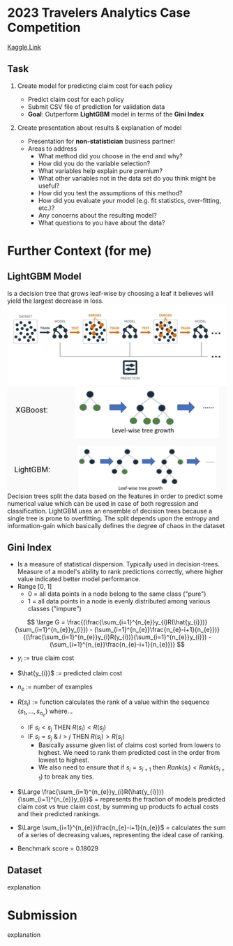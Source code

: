 # 2023 Travelers Analytics Case Competition
[Kaggle Link](https://www.kaggle.com/competitions/2023-travelers-university-competition/overview)

## Task

1. Create model for predicting claim cost for each policy
    - Predict claim cost for each policy
    - Submit CSV file of prediction for validation data
    - **Goal**: Outperform **LightGBM** model in terms of the **Gini Index**


2. Create presentation about results & explanation of model
    - Presentation for **non-statistician** business partner!
    - Areas to address
        - What method did you choose in the end and why?
        - How did you do the variable selection?
        - What variables help explain pure premium?
        - What other variables not in the data set do you think might be useful?
        - How did you test the assumptions of this method?
        - How did you evaluate your model (e.g. fit statistics, over-fitting, etc.)?
        - Any concerns about the resulting model?
        - What questions to you have about the data?

# Further Context (for me)
## LightGBM Model
Is a decision tree that grows leaf-wise by choosing a leaf it believes will yield the largest decrease in loss.
[![LightDMG Diagram](/images/LightGBM%20Diagram.jpeg)](https://ilkerkatkat.blogspot.com/2020/05/python-light-gbm.html)
[![LightDMG vs XGBoost](/images/LightGBM%20vs%20XGBoost.jpeg)](https://ilkerkatkat.blogspot.com/2020/05/python-light-gbm.html)
Decision trees split the data based on the features in order to predict some numerical value which can be used in case of both regression and classification. LightGBM uses an ensemble of decision trees because a single tree is prone to overfitting. The split depends upon the entropy and information-gain which basically defines the degree of chaos in the dataset

## Gini Index
- Is a measure of statistical dispersion. Typically used in decision-trees. Measure of a model's ability to rank predictions correctly, where higher value indicated better model performance.
- Range [0, 1]
    - 0 = all data points in a node belong to the same class ("pure")
    - 1 = all data points in a node is evenly distributed among various classes ("impure")

$$
\large
G = \frac{(\frac{\sum_{i=1}^{n_{e}}y_{i}R(\hat{y_{i}})}{\sum_{i=1}^{n_{e}}y_{i}}) - (\sum_{i=1}^{n_{e}}\frac{n_{e}-i+1}{n_{e}})}{(\frac{\sum_{i=1}^{n_{e}}y_{i}R(y_{i})}{\sum_{i=1}^{n_{e}}y_{i}}) - (\sum_{i=1}^{n_{e}}\frac{n_{e}-i+1}{n_{e}})}
$$

- $y_{i}$ := true claim cost
- $\hat{y_{i}}$ := predicted claim cost
- $n_{e}$ := number of examples
- $R(s_{i})$ := function calculates the rank of a value within the sequence $\{ {s_{1}, ... , s_{n_{e}}} \}$ where... 
    - IF $s_{i} < s_{j}$ THEN $R(s_{i}) < R(s_{j})$
    - IF $s_{i} = s_{j}$ & $i > j$ THEN $R(s_{i}) > R(s_{j})$
        - Basically assume given list of claims cost sorted from lowers to highest. We need to rank them predicted cost in the order from lowest to highest.
        - We also need to ensure that if $s_{i} = s_{i+1}$ then $Rank(s_{i}) < Rank(s_{i+1})$ to break any ties.
    
- $\Large \frac{\sum_{i=1}^{n_{e}}y_{i}R(\hat{y_{i}})}{\sum_{i=1}^{n_{e}}y_{i}}$ = represents the fraction of models predicted claim cost vs true claim cost, by summing up products fo actual costs and their predicted rankings.
- $\Large \sum_{i=1}^{n_{e}}\frac{n_{e}-i+1}{n_{e}}$ = calculates the sum of a series of decreasing values, representing the ideal case of ranking.
- Benchmark score = 0.18029

## Dataset
explanation

# Submission
explanation